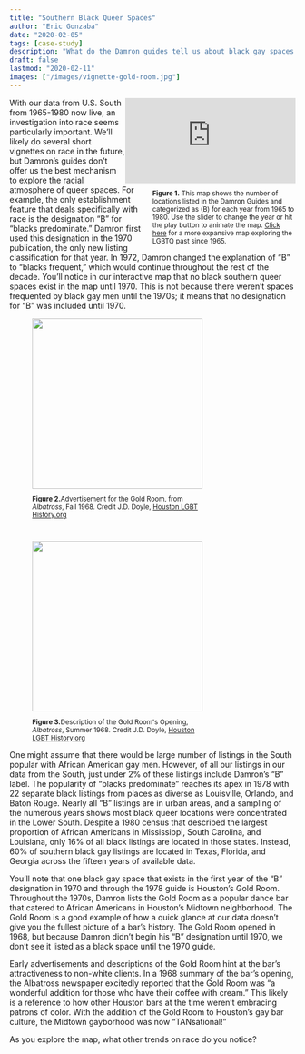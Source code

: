 ```yaml
---
title: "Southern Black Queer Spaces"
author: "Eric Gonzaba"
date: "2020-02-05"
tags: [case-study]
description: "What do the Damron guides tell us about black gay spaces in the South? Are there limitations in exploring race in our data?"
draft: false
lastmod: "2020-02-11"
images: ["/images/vignette-gold-room.jpg"]
---
```

<script type="text/javascript" src="https://cdnjs.cloudflare.com/ajax/libs/iframe-resizer/3.5.16/iframeResizer.min.js"></script>
<style>
  iframe {
    min-width: 50%;
  }
</style>
<div>
<iframe id="myIframe" src="https://mappingthegayguides.shinyapps.io/MGG-Southern-Black-Queer-Spaces/" scrolling="no" frameborder="no" style="float:right;">
</iframe>
<div class="alert alert-secondary" style="float:right; clear:both; max-width:50%; padding-left: 20px;" role="alert">
<small><p><b>Figure 1.</b> This map shows the number of locations listed in the Damron Guides and categorized as (B) for each year from 1965 to 1980. Use the slider to change the year or hit the play button to animate the map. <a href="/map">Click here</a> for a more expansive map exploring the LGBTQ past since 1965.</p></small>
</div>
</div>
<script>
  iFrameResize({
    heightCalculationMethod: 'taggedElement'
  });
</script>

With our data from U.S. South from 1965-1980 now live, an investigation into race seems particularly important. We’ll likely do several short vignettes on race in the future, but Damron’s guides don’t offer us the best mechanism to explore the racial atmosphere of queer spaces. For example, the only establishment feature that deals specifically with race is the designation “B” for “blacks predominate.” Damron first used this designation in the 1970 publication, the only new listing classification for that year. In 1972, Damron changed the explanation of “B” to “blacks frequent,” which would continue throughout the rest of the decade. You’ll notice in our interactive map that no black southern queer spaces exist in the map until 1970. This is not because there weren’t spaces frequented by black gay men until the 1970s; it means that no designation for “B” was included until 1970.
<div>
<figure>
<img src="/images/vignette-gold-room.jpg" class="image-left" style="width: 300px;">
<figcaption class="caption-left alert-secondary" role="alert" style="width:300px;"><small><p><b>Figure 2.</b>Advertisement for the Gold Room, from <i>Albatross</i>, Fall 1968. Credit J.D. Doyle, <a href="https://www.houstonlgbthistory.org/"> Houston LGBT History.org</a></p></small></figcaption>
</figure>

<figure>
<img src="/images/vignette-goldroom-description.png" class="image-left" style="clear: both; margin-top: 25px; width: 300px;">
<figcaption class="caption-left alert-secondary" role="alert" style="width:300px;"><small><p><b>Figure 3.</b>Description of the Gold Room's Opening, <i>Albatross</i>, Summer 1968. Credit J.D. Doyle, <a href="https://www.houstonlgbthistory.org/"> Houston LGBT History.org</a></p></small></figcaption>
</figure>
</div>
One might assume that there would be large number of listings in the South popular with African American gay men. However, of all our listings in our data from the South, just under 2% of these listings include Damron’s “B” label. The popularity of “blacks predominate” reaches its apex in 1978 with 22 separate black listings from places as diverse as Louisville, Orlando, and Baton Rouge. Nearly all “B” listings are in urban areas, and a sampling of the numerous years shows most black queer locations were concentrated in the Lower South. Despite a 1980 census that described the largest proportion of African Americans in Mississippi, South Carolina, and Louisiana, only 16% of all black listings are located in those states. Instead, 60% of southern black gay listings are located in Texas, Florida, and Georgia across the fifteen years of available data.

You’ll note that one black gay space that exists in the first year of the “B” designation in 1970 and through the 1978 guide is Houston’s Gold Room. Throughout the 1970s, Damron lists the Gold Room as a popular dance bar that catered to African Americans in Houston’s Midtown neighborhood. The Gold Room is a good example of how a quick glance at our data doesn’t give you the fullest picture of a bar’s history. The Gold Room opened in 1968, but because Damron didn’t begin his “B” designation until 1970, we don’t see it listed as a black space until the 1970 guide.

Early advertisements and descriptions of the Gold Room hint at the bar’s attractiveness to non-white clients. In a 1968 summary of the bar’s opening, the Albatross newspaper excitedly reported that the Gold Room was “a wonderful addition for those who have their coffee with cream.” This likely is a reference to how other Houston bars at the time weren’t embracing patrons of color. With the addition of the Gold Room to Houston’s gay bar culture, the Midtown gayborhood was now “TANsational!”

As you explore the map, what other trends on race do you notice?
